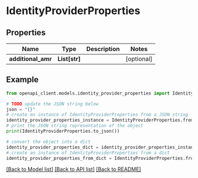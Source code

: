 # IdentityProviderProperties


## Properties

Name | Type | Description | Notes
------------ | ------------- | ------------- | -------------
**additional_amr** | **List[str]** |  | [optional] 

## Example

```python
from openapi_client.models.identity_provider_properties import IdentityProviderProperties

# TODO update the JSON string below
json = "{}"
# create an instance of IdentityProviderProperties from a JSON string
identity_provider_properties_instance = IdentityProviderProperties.from_json(json)
# print the JSON string representation of the object
print(IdentityProviderProperties.to_json())

# convert the object into a dict
identity_provider_properties_dict = identity_provider_properties_instance.to_dict()
# create an instance of IdentityProviderProperties from a dict
identity_provider_properties_from_dict = IdentityProviderProperties.from_dict(identity_provider_properties_dict)
```
[[Back to Model list]](../README.md#documentation-for-models) [[Back to API list]](../README.md#documentation-for-api-endpoints) [[Back to README]](../README.md)


